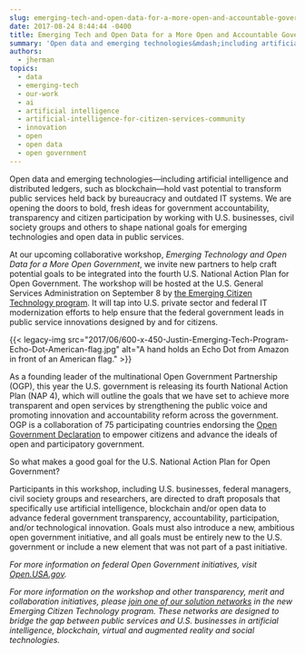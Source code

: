 ```yaml
---
slug: emerging-tech-and-open-data-for-a-more-open-and-accountable-government
date: 2017-08-24 8:44:44 -0400
title: Emerging Tech and Open Data for a More Open and Accountable Government
summary: 'Open data and emerging technologies&mdash;including artificial intelligence and distributed ledgers, such as blockchain&mdash;hold vast potential to transform public services held back by bureaucracy and outdated IT systems. We are opening the doors to bold, fresh ideas for government accountability, transparency and citizen participation by working with U.S. businesses, civil society groups and others to shape'
authors:
  - jherman
topics:
  - data
  - emerging-tech
  - our-work
  - ai
  - artificial intelligence
  - artificial-intelligence-for-citizen-services-community
  - innovation
  - open
  - open data
  - open government
---
```


Open data and emerging technologies—including artificial intelligence and distributed ledgers, such as blockchain—hold vast potential to transform public services held back by bureaucracy and outdated IT systems. We are opening the doors to bold, fresh ideas for government accountability, transparency and citizen participation by working with U.S. businesses, civil society groups and others to shape national goals for emerging technologies and open data in public services.

At our upcoming collaborative workshop, _Emerging Technology and Open Data for a More Open Government_, we invite new partners to help craft potential goals to be integrated into the fourth U.S. National Action Plan for Open Government. The workshop will be hosted at the U.S. General Services Administration on September 8 by [the Emerging Citizen Technology program](https://www.gsa.gov/portal/category/101958). It will tap into U.S. private sector and federal IT modernization efforts to help ensure that the federal government leads in public service innovations designed by and for citizens.

{{< legacy-img src="2017/06/600-x-450-Justin-Emerging-Tech-Program-Echo-Dot-American-flag.jpg" alt="A hand holds an Echo Dot from Amazon in front of an American flag." >}}

As a founding leader of the multinational Open Government Partnership (OGP), this year the U.S. government is releasing its fourth National Action Plan (NAP 4), which will outline the goals that we have set to achieve more transparent and open services by strengthening the public voice and promoting innovation and accountability reform across the government. OGP is a collaboration of 75 participating countries endorsing the [Open Government Declaration](https://www.opengovpartnership.org/open-government-declaration) to empower citizens and advance the ideals of open and participatory government.

So what makes a good goal for the U.S. National Action Plan for Open Government?

Participants in this workshop, including U.S. businesses, federal managers, civil society groups and researchers, are directed to draft proposals that specifically use artificial intelligence, blockchain and/or open data to advance federal government transparency, accountability, participation, and/or technological innovation. Goals must also introduce a new, ambitious open government initiative, and all goals must be entirely new to the U.S. government or include a new element that was not part of a past initiative.

_For more information on federal Open Government initiatives, visit [Open.USA.gov](https://open.usa.gov/)._

_For more information on the workshop and other transparency, merit and collaboration initiatives, please [join one of our solution networks](https://www.gsa.gov/portal/category/101958) in the new Emerging Citizen Technology program. These networks are designed to bridge the gap between public services and U.S. businesses in artificial intelligence, blockchain, virtual and augmented reality and social technologies._

